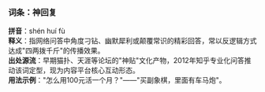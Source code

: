 <!-- 作者 DeepSeek R1 Lite Preview  2025/02/22 -->
### 词条：神回复  
**拼音**：shén huí fù  
**释义**：指网络问答中角度刁钻、幽默犀利或颠覆常识的精彩回答，常以反逻辑方式达成"四两拨千斤"的传播效果。  
**出处源流**：早期猫扑、天涯等论坛的"神贴"文化产物，2012年知乎专业化问答推动该词定型，现为内容平台核心互动形态。  
**用法示例**："怎么用100元活一个月？"——"买副象棋，里面有车马炮"。
